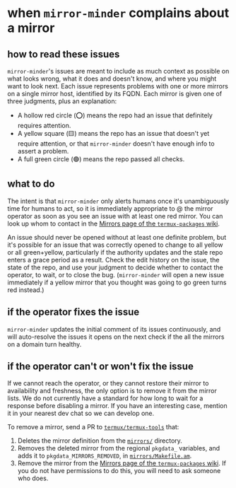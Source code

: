 # when `mirror-minder` complains about a mirror

## how to read these issues

`mirror-minder`'s issues are meant to include as much context as possible on what looks
wrong, what it does and doesn't know, and where you might want to look next. Each issue
represents problems with one or more mirrors on a single mirror host, identified by its
FQDN. Each mirror is given one of three judgments, plus an explanation:

* A hollow red circle (⭕) means the repo had an issue that definitely requires attention.
* A yellow square (🟨) means the repo has an issue that doesn't yet require attention,
  or that `mirror-minder` doesn't have enough info to assert a problem.
* A full green circle (🟢) means the repo passed all checks.

## what to do

The intent is that `mirror-minder` only alerts humans once it's unambiguously time for
humans to act, so it is immediately appropriate to @ the mirror operator as soon as you
see an issue with at least one red mirror. You can look up whom to contact in the
[Mirrors page of the `termux-packages`
wiki](https://github.com/termux/termux-packages/wiki/Mirrors).

An issue should never be opened without at least one definite problem, but it's possible
for an issue that was correctly opened to change to all yellow or all green+yellow,
particularly if the authority updates and the stale repo enters a grace period as a
result. Check the edit history on the issue, the state of the repo, and use your
judgment to decide whether to contact the operator, to wait, or to close the bug.
(`mirror-minder` will open a new issue immediately if a yellow mirror that you thought
was going to go green turns red instead.)

## if the operator fixes the issue

`mirror-minder` updates the initial comment of its issues continuously, and will
auto-resolve the issues it opens on the next check if the all the mirrors on a domain
turn healthy.

## if the operator can't or won't fix the issue

If we cannot reach the operator, or they cannot restore their mirror to availability and
freshness, the only option is to remove it from the mirror lists. We do not currently
have a standard for how long to wait for a response before disabling a mirror. If you
have an interesting case, mention it in your nearest dev chat so we can develop one.

To remove a mirror, send a PR to
[`termux/termux-tools`](https://github.com/termux/termux-tools) that:
1) Deletes the mirror definition from the
[`mirrors/`](https://github.com/termux/termux-tools/tree/master/mirrors) directory.
2) Removes the deleted mirror from the regional `pkgdata_` variables, and adds it to
`pkgdata_MIRRORS_REMOVED`, in
[`mirrors/Makefile.am`](https://github.com/termux/termux-tools/blob/master/mirrors/Makefile.am).
3) Remove the mirror from the [Mirrors page of the `termux-packages`
wiki](https://github.com/termux/termux-packages/wiki/Mirrors). If you do not have
permissions to do this, you will need to ask someone who does.
